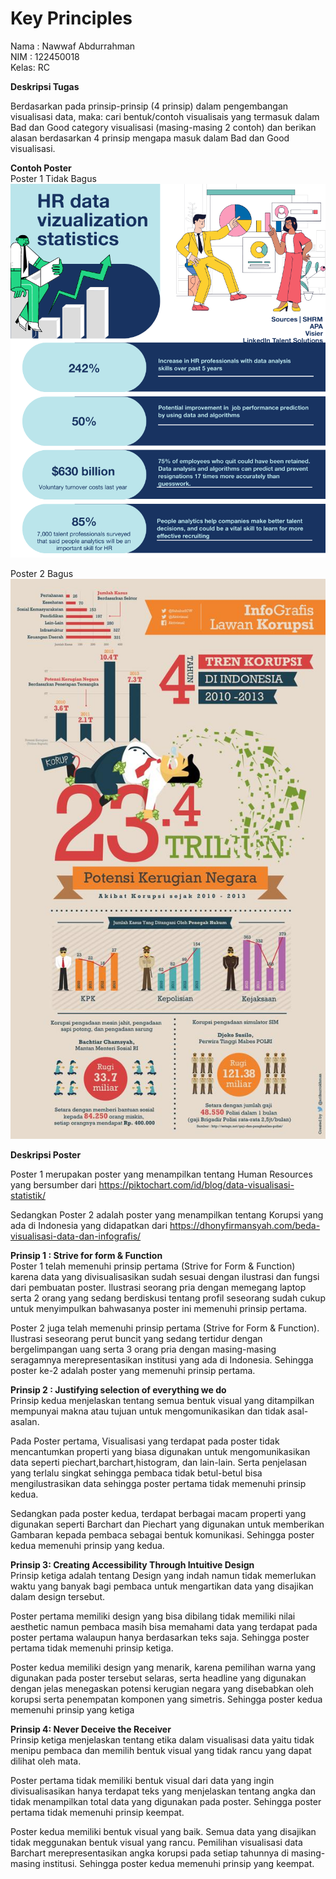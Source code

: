 # Key Principles

Nama : Nawwaf Abdurrahman   
NIM  : 122450018  
Kelas: RC 


**Deskripsi Tugas**  

Berdasarkan pada prinsip-prinsip (4 prinsip) dalam pengembangan visualisasi data, 
maka: cari bentuk/contoh visualisais yang termasuk dalam Bad dan Good category visualisasi  (masing-masing 2 contoh) dan berikan alasan berdasarkan 4 prinsip mengapa masuk dalam Bad dan Good visualisasi.

**Contoh Poster**   
Poster 1 Tidak Bagus  
![Poster 1  Tidak Bagus](Gambar/hr-big-data-visualization-infographic.png)    

Poster 2 Bagus  
![Poster 2 Bagus](Gambar/contoh%20infografis.jpg)  

**Deskripsi Poster**

Poster 1 merupakan poster yang menampilkan tentang Human Resources yang bersumber dari https://piktochart.com/id/blog/data-visualisasi-statistik/  

Sedangkan Poster 2 adalah poster yang menampilkan tentang Korupsi yang ada di Indonesia yang didapatkan dari https://dhonyfirmansyah.com/beda-visualisasi-data-dan-infografis/ 

**Prinsip 1 : Strive for form & Function**  
Poster 1 telah memenuhi prinsip pertama (Strive for Form & Function) karena data yang divisualisasikan sudah sesuai dengan ilustrasi dan fungsi dari pembuatan poster. Ilustrasi seorang pria dengan memegang laptop serta 2 orang yang sedang berdiskusi tentang profil seseorang sudah cukup untuk menyimpulkan bahwasanya poster ini memenuhi prinsip pertama.   

Poster 2 juga telah memenuhi prinsip pertama (Strive for Form & Function). Ilustrasi seseorang perut buncit yang sedang tertidur dengan bergelimpangan uang serta 3 orang pria dengan masing-masing seragamnya merepresentasikan institusi yang ada di Indonesia. Sehingga poster ke-2 adalah poster yang memenuhi prinsip pertama. 

**Prinsip 2 : Justifying selection of everything we do**  
Prinsip kedua menjelaskan tentang semua bentuk visual yang ditampilkan mempunyai makna atau tujuan untuk mengomunikasikan dan tidak asal-asalan.   

Pada Poster pertama, Visualisasi yang terdapat pada poster tidak mencantumkan properti yang biasa digunakan untuk mengomunikasikan data seperti piechart,barchart,histogram, dan lain-lain. Serta penjelasan yang terlalu singkat sehingga pembaca tidak betul-betul bisa mengilustrasikan data sehingga poster pertama tidak memenuhi prinsip kedua.   

Sedangkan pada poster kedua, terdapat berbagai macam properti yang digunakan seperti Barchart dan Piechart yang digunakan untuk memberikan Gambaran kepada pembaca sebagai bentuk komunikasi. Sehingga poster kedua memenuhi prinsip yang kedua.  

**Prinsip 3: Creating Accessibility Through Intuitive Design**  
Prinsip ketiga adalah tentang Design yang indah namun tidak memerlukan waktu yang banyak bagi pembaca untuk mengartikan data yang disajikan dalam design tersebut.  

Poster pertama memiliki design yang bisa dibilang tidak memiliki nilai aesthetic namun pembaca masih bisa memahami data yang terdapat pada poster pertama walaupun hanya berdasarkan teks saja. Sehingga poster pertama tidak memenuhi prinsip ketiga.  

Poster kedua memiliki design yang menarik, karena pemilihan warna yang digunakan pada poster tersebut selaras, serta headline yang digunakan dengan jelas menegaskan potensi kerugian negara yang disebabkan oleh korupsi serta penempatan komponen yang simetris. Sehingga poster kedua memenuhi prinsip yang ketiga  

**Prinsip 4: Never Deceive the Receiver**  
Prinsip ketiga menjelaskan tentang etika dalam visualisasi data yaitu tidak menipu pembaca dan memilih bentuk visual yang tidak rancu yang dapat dilihat oleh mata. 

Poster pertama tidak memiliki bentuk visual dari data yang ingin divisualisasikan hanya terdapat teks yang menjelaskan tentang angka dan tidak menampilkan total data yang digunakan pada poster. Sehingga poster pertama tidak memenuhi prinsip keempat. 

Poster kedua memiliki bentuk visual yang baik. Semua data yang disajikan tidak meggunakan bentuk visual yang rancu. Pemilihan visualisasi data Barchart merepresentasikan angka korupsi pada setiap tahunnya di masing-masing institusi. Sehingga poster kedua memenuhi prinsip yang keempat.



